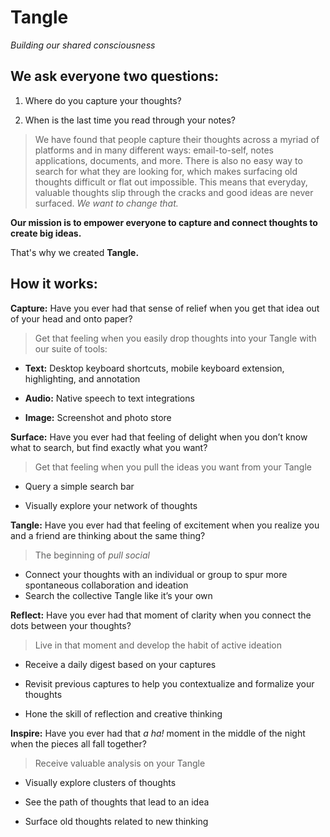 # Tangle

*Building our shared consciousness*

## We ask everyone two questions:

1. Where do you capture your thoughts?

2. When is the last time you read through your notes?

> We have found that people capture their thoughts across a myriad of platforms and in many different ways: email-to-self, notes applications, documents, and more. There is also no easy way to search for what they are looking for, which makes surfacing old thoughts difficult or flat out impossible. This means that everyday, valuable thoughts slip through the cracks and good ideas are never surfaced. *We want to change that.*

**Our mission is to empower everyone to capture and connect thoughts to create big ideas.**

That's why we created **Tangle.**

## How it works:

**Capture:** Have you ever had that sense of relief when you get that idea out of your head and onto paper?

> Get that feeling when you easily drop thoughts into your Tangle with our suite of tools:

* **Text:** Desktop keyboard shortcuts, mobile keyboard extension, highlighting, and annotation

* **Audio:** Native speech to text integrations

* **Image:** Screenshot and photo store

**Surface:** Have you ever had that feeling of delight when you don’t know what to search, but find exactly what you want?

> Get that feeling when you pull the ideas you want from your Tangle

* Query a simple search bar

* Visually explore your network of thoughts

**Tangle:** Have you ever had that feeling of excitement when you realize you and a friend are thinking about the same thing?

> The beginning of *pull social*

* Connect your thoughts with an individual or group to spur more spontaneous collaboration and ideation
* Search the collective Tangle like it’s your own

**Reflect:** Have you ever had that moment of clarity when you connect the dots between your thoughts?

> Live in that moment and develop the habit of active ideation

* Receive a daily digest based on your captures

* Revisit previous captures to help you contextualize and formalize your thoughts

* Hone the skill of reflection and creative thinking

**Inspire:** Have you ever had that *a ha!* moment in the middle of the night when the pieces all fall together?

> Receive valuable analysis on your Tangle

* Visually explore clusters of thoughts 

* See the path of thoughts that lead to an idea

* Surface old thoughts related to new thinking
